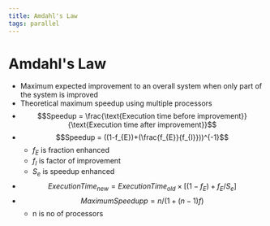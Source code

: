 ```yaml
---
title: Amdahl's Law
tags: parallel
---
```


# Amdahl's Law
- Maximum expected improvement to an overall system when only part of the system is improved
- Theoretical maximum speedup using multiple processors
- $$Speedup = \frac{\text{Execution time before improvement}}{\text{Execution time after improvement}}$$
- $$Speedup = ((1-f_{E})+(\frac{f_{E}}{f_{I}}))^{-1}$$
	- $f_E$ is fraction enhanced
	- $f_{I}$ is factor of improvement
	- $S_{e}$ is speedup enhanced
- $$ExecutionTime_{new} = ExecutionTime_{old}\times [(1-f_{E})+f_{E}/S_{e}]$$ 
- $$MaximumSpeedupp = n/(1+(n-1)f )$$
	- n is no of processors








































